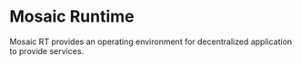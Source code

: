 # Mosaic Runtime

Mosaic RT provides an operating environment for decentralized application to provide services.
